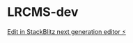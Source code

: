 # LRCMS-dev

[Edit in StackBlitz next generation editor ⚡️](https://stackblitz.com/~/github.com/kimaningugi/LRCMS-dev)